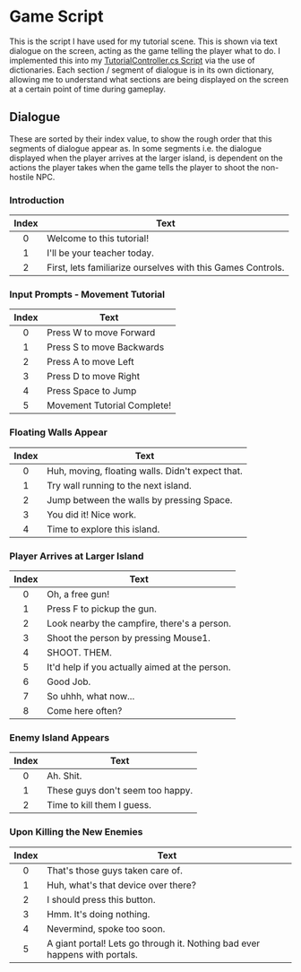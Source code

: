 # Game Script
<show-structure depth="2" />

This is the script I have used for my tutorial scene. This is shown via text dialogue on the screen, acting as the game
telling the player what to do. I implemented this into my [TutorialController.cs Script](TutorialController-cs.md) via 
the use of dictionaries. Each section / segment of dialogue is in its own dictionary, allowing me to understand
what sections are being displayed on the screen at a certain point of time during gameplay.

## Dialogue

These are sorted by their index value, to show the rough order that this segments of dialogue appear as. In some segments
i.e. the dialogue displayed when the player arrives at the larger island, is dependent on the actions the player takes
when the game tells the player to shoot the non-hostile NPC.

### Introduction 

| Index | Text                                                        |
|:-----:|-------------------------------------------------------------|
|   0   | Welcome to this tutorial!                                   |
|   1   | I'll be your teacher today.                                 |
|   2   | First, lets familiarize ourselves with this Games Controls. |

### Input Prompts - Movement Tutorial

| Index | Text                        |
|:-----:|-----------------------------|
|   0   | Press W to move Forward     |
|   1   | Press S to move Backwards   |
|   2   | Press A to move Left        |
|   3   | Press D to move Right       |
|   4   | Press Space to Jump         |
|   5   | Movement Tutorial Complete! |

### Floating Walls Appear

| Index | Text                                             |
|:-----:|--------------------------------------------------|
|   0   | Huh, moving, floating walls. Didn't expect that. |
|   1   | Try wall running to the next island.             |
|   2   | Jump between the walls by pressing Space.        |
|   3   | You did it! Nice work.                           |
|   4   | Time to explore this island.                     |


### Player Arrives at Larger Island

| Index | Text                                           |
|:-----:|------------------------------------------------|
|   0   | Oh, a free gun!                                |
|   1   | Press F to pickup the gun.                     |
|   2   | Look nearby the campfire, there's a person.    |
|   3   | Shoot the person by pressing Mouse1.           |
|   4   | SHOOT. THEM.                                   |
|   5   | It'd help if you actually aimed at the person. |
|   6   | Good Job.                                      |
|   7   | So uhhh, what now...                           |
|   8   | Come here often?                               |

### Enemy Island Appears

| Index | Text                             |
|:-----:|----------------------------------|
|   0   | Ah. Shit.                        |
|   1   | These guys don't seem too happy. |
|   2   | Time to kill them I guess.       |

### Upon Killing the New Enemies

| Index | Text                                                                       |
|:-----:|----------------------------------------------------------------------------|
|   0   | That's those guys taken care of.                                           |
|   1   | Huh, what's that device over there?                                        |
|   2   | I should press this button.                                                |
|   3   | Hmm. It's doing nothing.                                                   |
|   4   | Nevermind, spoke too soon.                                                 |
|   5   | A giant portal! Lets go through it. Nothing bad ever happens with portals. |